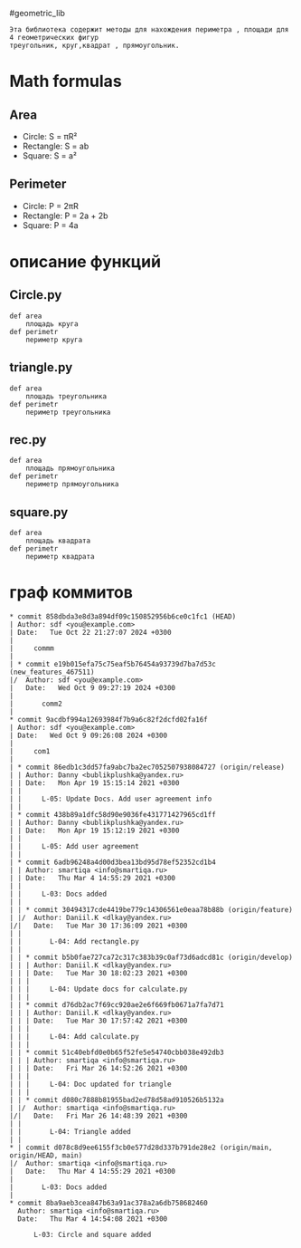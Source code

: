 #geometric_lib

```
Эта библиотека содержит методы для нахождения периметра , площади для 4 геометрических фигур
треугольник, круг,квадрат , прямоугольник.
```

# Math formulas
## Area
- Circle: S = πR²
- Rectangle: S = ab
- Square: S = a²

## Perimeter
- Circle: P = 2πR
- Rectangle: P = 2a + 2b
- Square: P = 4a


# описание функций
## Circle.py
	def area 
		площадь круга
	def perimetr
		периметр круга

## triangle.py
	def area 
		площадь треугольника
	def perimetr
		периметр треугольника
## rec.py
	def area 
		площадь прямоугольника
	def perimetr
		периметр прямоугольника
## square.py
	def area 
		площадь квадрата
	def perimetr
		периметр квадрата

# граф коммитов
```
* commit 858dbda3e8d3a894df09c150852956b6ce0c1fc1 (HEAD)
| Author: sdf <you@example.com>
| Date:   Tue Oct 22 21:27:07 2024 +0300
|
|     commm
|
| * commit e19b015efa75c75eaf5b76454a93739d7ba7d53c (new_features_467511)
|/  Author: sdf <you@example.com>
|   Date:   Wed Oct 9 09:27:19 2024 +0300
|
|       comm2
|
* commit 9acdbf994a12693984f7b9a6c82f2dcfd02fa16f
| Author: sdf <you@example.com>
| Date:   Wed Oct 9 09:26:08 2024 +0300
|
|     com1
|
| * commit 86edb1c3dd57fa9abc7ba2ec7052507938084727 (origin/release)
| | Author: Danny <bublikplushka@yandex.ru>
| | Date:   Mon Apr 19 15:15:14 2021 +0300
| |
| |     L-05: Update Docs. Add user agreement info
| |
| * commit 438b89a1dfc58d90e9036fe431771427965cd1ff
| | Author: Danny <bublikplushka@yandex.ru>
| | Date:   Mon Apr 19 15:12:19 2021 +0300
| |
| |     L-05: Add user agreement
| |
| * commit 6adb96248a4d00d3bea13bd95d78ef52352cd1b4
| | Author: smartiqa <info@smartiqa.ru>
| | Date:   Thu Mar 4 14:55:29 2021 +0300
| |
| |     L-03: Docs added
| |
| | * commit 30494317cde4419be779c14306561e0eaa78b88b (origin/feature)
| |/  Author: Daniil.K <dlkay@yandex.ru>
|/|   Date:   Tue Mar 30 17:36:09 2021 +0300
| |
| |       L-04: Add rectangle.py
| |
| | * commit b5b0fae727ca72c317c383b39c0af73d6adcd81c (origin/develop)
| | | Author: Daniil.K <dlkay@yandex.ru>
| | | Date:   Tue Mar 30 18:02:23 2021 +0300
| | |
| | |     L-04: Update docs for calculate.py
| | |
| | * commit d76db2ac7f69cc920ae2e6f669fb0671a7fa7d71
| | | Author: Daniil.K <dlkay@yandex.ru>
| | | Date:   Tue Mar 30 17:57:42 2021 +0300
| | |
| | |     L-04: Add calculate.py
| | |
| | * commit 51c40ebfd0e0b65f52fe5e54740cbb038e492db3
| | | Author: smartiqa <info@smartiqa.ru>
| | | Date:   Fri Mar 26 14:52:26 2021 +0300
| | |
| | |     L-04: Doc updated for triangle
| | |
| | * commit d080c7888b81955bad2ed78d58ad910526b5132a
| |/  Author: smartiqa <info@smartiqa.ru>
|/|   Date:   Fri Mar 26 14:48:39 2021 +0300
| |
| |       L-04: Triangle added
| |
* | commit d078c8d9ee6155f3cb0e577d28d337b791de28e2 (origin/main, origin/HEAD, main)
|/  Author: smartiqa <info@smartiqa.ru>
|   Date:   Thu Mar 4 14:55:29 2021 +0300
|
|       L-03: Docs added
|
* commit 8ba9aeb3cea847b63a91ac378a2a6db758682460
  Author: smartiqa <info@smartiqa.ru>
  Date:   Thu Mar 4 14:54:08 2021 +0300

      L-03: Circle and square added

```



